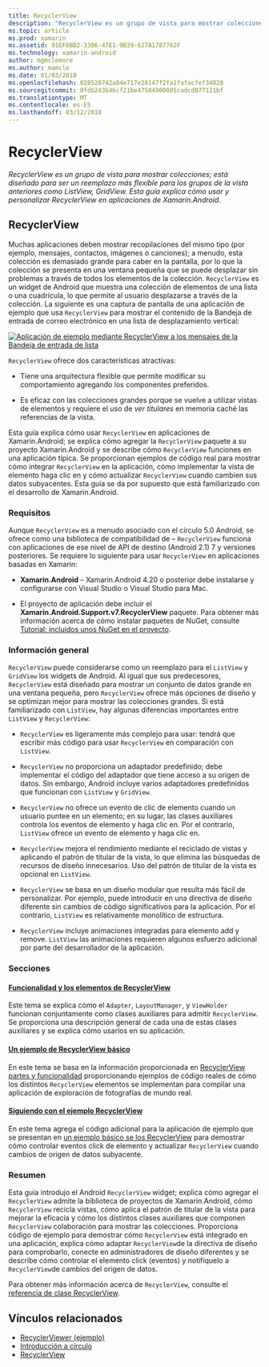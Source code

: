 ```yaml
---
title: RecyclerView
description: "RecyclerView es un grupo de vista para mostrar colecciones; está diseñado para ser un reemplazo más flexible para los grupos de la vista anteriores como ListView, GridView.  Esta guía explica cómo usar y personalizar RecyclerView en aplicaciones de Xamarin.Android."
ms.topic: article
ms.prod: xamarin
ms.assetid: 91EF0BD2-3306-47E1-9B39-627A1787762F
ms.technology: xamarin-android
author: mgmclemore
ms.author: mamcle
ms.date: 01/03/2018
ms.openlocfilehash: 028520742a84e717e28147f2fa1fafacfef34028
ms.sourcegitcommit: 0fdb243b46cf21be47584900805cadcd077121bf
ms.translationtype: MT
ms.contentlocale: es-ES
ms.lasthandoff: 03/12/2018
---
```

# <a name="recyclerview"></a>RecyclerView

_RecyclerView es un grupo de vista para mostrar colecciones; está diseñado para ser un reemplazo más flexible para los grupos de la vista anteriores como ListView, GridView.  Esta guía explica cómo usar y personalizar RecyclerView en aplicaciones de Xamarin.Android._

## <a name="recyclerview"></a>RecyclerView

Muchas aplicaciones deben mostrar recopilaciones del mismo tipo (por ejemplo, mensajes, contactos, imágenes o canciones); a menudo, esta colección es demasiado grande para caber en la pantalla, por lo que la colección se presenta en una ventana pequeña que se puede desplazar sin problemas a través de todos los elementos de la colección.
`RecyclerView` es un widget de Android que muestra una colección de elementos de una lista o una cuadrícula, lo que permite al usuario desplazarse a través de la colección. La siguiente es una captura de pantalla de una aplicación de ejemplo que usa `RecyclerView` para mostrar el contenido de la Bandeja de entrada de correo electrónico en una lista de desplazamiento vertical:

[![Aplicación de ejemplo mediante RecyclerView a los mensajes de la Bandeja de entrada de lista](images/01-recyclerview-example-sml.png)](images/01-recyclerview-example.png#lightbox)

`RecyclerView` ofrece dos características atractivas:

-  Tiene una arquitectura flexible que permite modificar su comportamiento agregando los componentes preferidos.

-  Es eficaz con las colecciones grandes porque se vuelve a utilizar vistas de elementos y requiere el uso de *ver titulares* en memoria caché las referencias de la vista.

Esta guía explica cómo usar `RecyclerView` en aplicaciones de Xamarin.Android; se explica cómo agregar la `RecyclerView` paquete a su proyecto Xamarin.Android y se describe cómo `RecyclerView` funciones en una aplicación típica. Se proporcionan ejemplos de código real para mostrar cómo integrar `RecyclerView` en la aplicación, cómo implementar la vista de elemento haga clic en y cómo actualizar `RecyclerView` cuando cambien sus datos subyacentes. Esta guía se da por supuesto que está familiarizado con el desarrollo de Xamarin.Android.


### <a name="requirements"></a>Requisitos

Aunque `RecyclerView` es a menudo asociado con el círculo 5.0 Android, se ofrece como una biblioteca de compatibilidad de &ndash; `RecyclerView` funciona con aplicaciones de ese nivel de API de destino (Android 2.1) 7 y versiones posteriores. Se requiere lo siguiente para usar `RecyclerView` en aplicaciones basadas en Xamarin:

-  **Xamarin.Android** &ndash; Xamarin.Android 4.20 o posterior debe instalarse y configurarse con Visual Studio o Visual Studio para Mac.

-  El proyecto de aplicación debe incluir el **Xamarin.Android.Support.v7.RecyclerView** paquete. Para obtener más información acerca de cómo instalar paquetes de NuGet, consulte [Tutorial: incluidos unos NuGet en el proyecto](https://docs.microsoft.com/visualstudio/mac/nuget-walkthrough).


### <a name="overview"></a>Información general

`RecyclerView` puede considerarse como un reemplazo para el `ListView` y `GridView` los widgets de Android. Al igual que sus predecesores, `RecyclerView` está diseñado para mostrar un conjunto de datos grande en una ventana pequeña, pero `RecyclerView` ofrece más opciones de diseño y se optimizan mejor para mostrar las colecciones grandes. Si está familiarizado con `ListView`, hay algunas diferencias importantes entre `ListView` y `RecyclerView`:

-   `RecyclerView` es ligeramente más complejo para usar: tendrá que escribir más código para usar `RecyclerView` en comparación con `ListView`.

-   `RecyclerView` no proporciona un adaptador predefinido; debe implementar el código del adaptador que tiene acceso a su origen de datos. Sin embargo, Android incluye varios adaptadores predefinidos que funcionan con `ListView` y `GridView`.

-   `RecyclerView` no ofrece un evento de clic de elemento cuando un usuario puntee en un elemento; en su lugar, las clases auxiliares controla los eventos de elemento y haga clic en. Por el contrario, `ListView` ofrece un evento de elemento y haga clic en.

-   `RecyclerView` mejora el rendimiento mediante el reciclado de vistas y aplicando el patrón de titular de la vista, lo que elimina las búsquedas de recursos de diseño innecesarios. Uso del patrón de titular de la vista es opcional en `ListView`.

-   `RecyclerView` se basa en un diseño modular que resulta más fácil de personalizar. Por ejemplo, puede introducir en una directiva de diseño diferente sin cambios de código significativos para la aplicación.
    Por el contrario, `ListView` es relativamente monolítico de estructura.

-   `RecyclerView` incluye animaciones integradas para elemento add y remove. `ListView` las animaciones requieren algunos esfuerzo adicional por parte del desarrollador de la aplicación.


### <a name="sections"></a>Secciones

#### <a name="recyclerview-parts-and-functionalityandroiduser-interfacelayoutsrecycler-viewparts-and-functionalitymd"></a>[Funcionalidad y los elementos de RecyclerView](~/android/user-interface/layouts/recycler-view/parts-and-functionality.md)

Este tema se explica cómo el `Adapter`, `LayoutManager`, y `ViewHolder` funcionan conjuntamente como clases auxiliares para admitir `RecyclerView`.
Se proporciona una descripción general de cada una de estas clases auxiliares y se explica cómo usarlos en su aplicación.

#### <a name="a-basic-recyclerview-exampleandroiduser-interfacelayoutsrecycler-viewrecyclerview-examplemd"></a>[Un ejemplo de RecyclerView básico](~/android/user-interface/layouts/recycler-view/recyclerview-example.md)

En este tema se basa en la información proporcionada en [RecyclerView partes y funcionalidad](~/android/user-interface/layouts/recycler-view/parts-and-functionality.md) proporcionando ejemplos de código reales de cómo los distintos `RecyclerView` elementos se implementan para compilar una aplicación de exploración de fotografías de mundo real.

#### <a name="extending-the-recyclerview-exampleandroiduser-interfacelayoutsrecycler-viewextending-the-examplemd"></a>[Siguiendo con el ejemplo RecyclerView](~/android/user-interface/layouts/recycler-view/extending-the-example.md)

En este tema agrega el código adicional para la aplicación de ejemplo que se presentan en [un ejemplo básico se los RecyclerView](~/android/user-interface/layouts/recycler-view/recyclerview-example.md) para demostrar cómo controlar eventos click de elemento y actualizar `RecyclerView` cuando cambios de origen de datos subyacente.


### <a name="summary"></a>Resumen

Esta guía introdujo el Android `RecyclerView` widget; explica cómo agregar el `RecyclerView` admite la biblioteca de proyectos de Xamarin.Android, cómo `RecyclerView` recicla vistas, cómo aplica el patrón de titular de la vista para mejorar la eficacia y cómo los distintos clases auxiliares que componen `RecyclerView` colaboración para mostrar las colecciones. Proporciona código de ejemplo para demostrar cómo `RecyclerView` está integrado en una aplicación, explica cómo adaptar `RecyclerView`de la directiva de diseño para comprobarlo, conecte en administradores de diseño diferentes y se describe cómo controlar el elemento click (eventos) y notifíquelo a `RecyclerView`de cambios del origen de datos.

Para obtener más información acerca de `RecyclerView`, consulte el [referencia de clase RecyclerView](https://developer.android.com/reference/android/support/v7/widget/RecyclerView.html).


## <a name="related-links"></a>Vínculos relacionados

- [RecyclerViewer (ejemplo)](https://developer.xamarin.com/samples/monodroid/android5.0/RecyclerViewer)
- [Introducción a círculo](~/android/platform/lollipop.md)
- [RecyclerView](https://developer.android.com/reference/android/support/v7/widget/RecyclerView.html)
